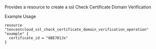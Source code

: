 Provides a resource to create a ssl Check Certificate Domain Verification

Example Usage

```hcl
resource "tencentcloud_ssl_check_certificate_domain_verification_operation" "example" {
  certificate_id = "6BE701Jx"
}
```
